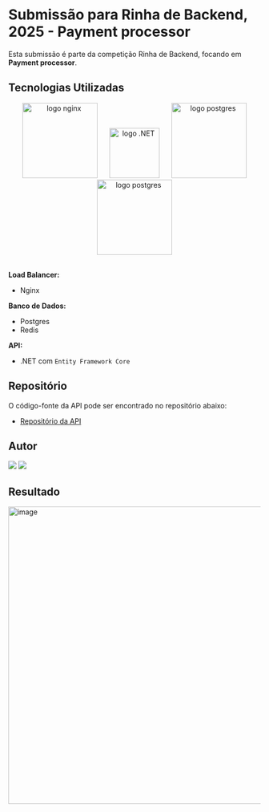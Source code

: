 # Submissão para Rinha de Backend, 2025 - Payment processor

Esta submissão é parte da competição Rinha de Backend, focando em **Payment processor**.

## Tecnologias Utilizadas

<div align="center">
  <img src="https://upload.wikimedia.org/wikipedia/commons/c/c5/Nginx_logo.svg" alt="logo nginx" width="150" style="margin-right: 20px;">
  <img src="https://upload.wikimedia.org/wikipedia/commons/thumb/7/7d/Microsoft_.NET_logo.svg/64px-Microsoft_.NET_logo.svg.png" alt="logo .NET" width="100" style="margin-right: 20px;">
  <img src="https://upload.wikimedia.org/wikipedia/commons/2/29/Postgresql_elephant.svg" alt="logo postgres" width="150">
  <img src="https://upload.wikimedia.org/wikipedia/commons/thumb/e/ee/Redis_logo.svg/200px-Redis_logo.svg.png" alt="logo postgres" width="150">
</div>
<br>

**Load Balancer:**
- Nginx 

**Banco de Dados:**
- Postgres
- Redis

**API:**
- .NET com `Entity Framework Core`

## Repositório

O código-fonte da API pode ser encontrado no repositório abaixo:

- [Repositório da API](https://github.com/victorverdoodt/RinhaDeBackEnd/tree/RINHA-2025)

## Autor

<div>
  <a href="https://www.linkedin.com/in/victor-verdoodt/"><img src="https://img.shields.io/badge/linkedin-0077B5.svg?style=for-the-badge&logo=linkedin&logoColor=white"></a>
  <a href="https://github.com/victorverdoodt/"><img src="https://img.shields.io/badge/github-3b4c52.svg?style=for-the-badge&logo=github&logoColor=white"></a>
</div>

## Resultado
<img width="923" height="593" alt="image" src="https://github.com/user-attachments/assets/7cf2047e-e47f-4430-a133-070e8989ea29" />


